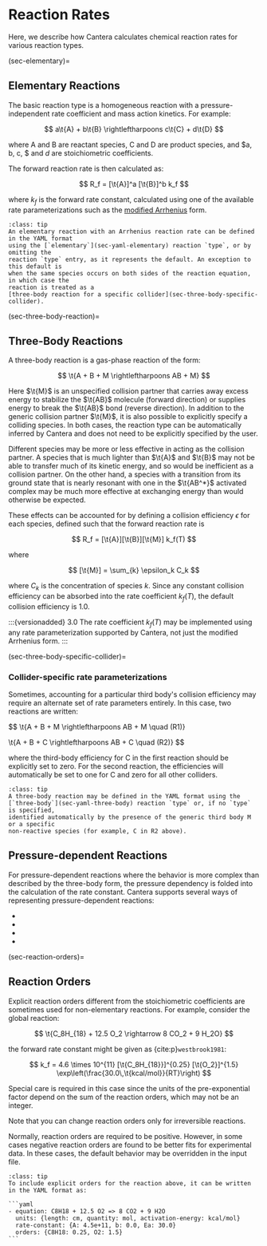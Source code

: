 # Reaction Rates

Here, we describe how Cantera calculates chemical reaction rates for various reaction
types.

(sec-elementary)=
## Elementary Reactions

The basic reaction type is a homogeneous reaction with a pressure-independent
rate coefficient and mass action kinetics. For example:

$$  a\t{A} + b\t{B} \rightleftharpoons c\t{C} + d\t{D}  $$

where A and B are reactant species, C and D are product species, and $a, b, c, $ and $d$
are stoichiometric coefficients.

The forward reaction rate is then calculated as:

$$  R_f = [\t{A}]^a [\t{B}]^b k_f  $$

where $k_f$ is the forward rate constant, calculated using one of the available rate
parameterizations such as the [modified Arrhenius](sec-arrhenius-rate) form.

```{admonition} YAML Usage
:class: tip
An elementary reaction with an Arrhenius reaction rate can be defined in the YAML format
using the [`elementary`](sec-yaml-elementary) reaction `type`, or by omitting the
reaction `type` entry, as it represents the default. An exception to this default is
when the same species occurs on both sides of the reaction equation, in which case the
reaction is treated as a
[three-body reaction for a specific collider](sec-three-body-specific-collider).
```

(sec-three-body-reaction)=
## Three-Body Reactions

A three-body reaction is a gas-phase reaction of the form:

$$  \t{A + B + M \rightleftharpoons AB + M}  $$

Here $\t{M}$ is an unspecified collision partner that carries away excess energy to
stabilize the $\t{AB}$ molecule (forward direction) or supplies energy to break the
$\t{AB}$ bond (reverse direction). In addition to the generic collision partner
$\t{M}$, it is also possible to explicitly specify a colliding species. In both
cases, the reaction type can be automatically inferred by Cantera and does not need to
be explicitly specified by the user.

Different species may be more or less effective in acting as the collision partner. A
species that is much lighter than $\t{A}$ and $\t{B}$ may not be able to
transfer much of its kinetic energy, and so would be inefficient as a collision partner.
On the other hand, a species with a transition from its ground state that is nearly
resonant with one in the $\t{AB^*}$ activated complex may be much more effective at
exchanging energy than would otherwise be expected.

These effects can be accounted for by defining a collision efficiency $\epsilon$ for
each species, defined such that the forward reaction rate is

$$  R_f = [\t{A}][\t{B}][\t{M}] k_f(T)  $$

where

$$  [\t{M}] = \sum_{k} \epsilon_k C_k  $$

where $C_k$ is the concentration of species $k$. Since any constant collision efficiency
can be absorbed into the rate coefficient $k_f(T)$, the default collision efficiency is
1.0.

:::{versionadded} 3.0
The rate coefficient $k_f(T)$ may be implemented using any rate parameterization
supported by Cantera, not just the modified Arrhenius form.
:::

(sec-three-body-specific-collider)=
### Collider-specific rate parameterizations

Sometimes, accounting for a particular third body's collision efficiency may require an
alternate set of rate parameters entirely. In this case, two reactions are written:

$$
\t{A + B + M \rightleftharpoons AB + M \quad (R1)}

\t{A + B + C \rightleftharpoons AB + C \quad (R2)}
$$

where the third-body efficiency for C in the first reaction should be explicitly set to
zero. For the second reaction, the efficiencies will automatically be set to one for C
and zero for all other colliders.

```{admonition} YAML Usage
:class: tip
A three-body reaction may be defined in the YAML format using the
[`three-body`](sec-yaml-three-body) reaction `type` or, if no `type` is specified,
identified automatically by the presence of the generic third body M or a specific
non-reactive species (for example, C in R2 above).
```

## Pressure-dependent Reactions

For pressure-dependent reactions where the behavior is more complex than described
by the three-body form, the pressure dependency is folded into the calculation of the
rate constant. Cantera supports several ways of representing pressure-dependent
reactions:

- [](sec-falloff-rate)
- [](sec-chemically-activated-rate)
- [](sec-plog-rate)
- [](sec-chebyshev-rate)

(sec-reaction-orders)=
## Reaction Orders

Explicit reaction orders different from the stoichiometric coefficients are sometimes
used for non-elementary reactions. For example, consider the global reaction:

$$
\t{C_8H_{18} + 12.5 O_2 \rightarrow 8 CO_2 + 9 H_2O}
$$

the forward rate constant might be given as {cite:p}`westbrook1981`:

$$
k_f = 4.6 \times 10^{11} [\t{C_8H_{18}}]^{0.25} [\t{O_2}]^{1.5}
       \exp\left(\frac{30.0\,\t{kcal/mol}}{RT}\right)
$$

Special care is required in this case since the units of the pre-exponential factor
depend on the sum of the reaction orders, which may not be an integer.

Note that you can change reaction orders only for irreversible reactions.

Normally, reaction orders are required to be positive. However, in some cases negative
reaction orders are found to be better fits for experimental data. In these cases, the
default behavior may be overridden in the input file.

````{admonition} YAML Usage
:class: tip
To include explicit orders for the reaction above, it can be written in the YAML format as:

```yaml
- equation: C8H18 + 12.5 O2 => 8 CO2 + 9 H2O
  units: {length: cm, quantity: mol, activation-energy: kcal/mol}
  rate-constant: {A: 4.5e+11, b: 0.0, Ea: 30.0}
  orders: {C8H18: 0.25, O2: 1.5}
```
````
